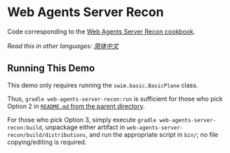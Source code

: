 # Web Agents Server Recon

Code corresponding to the [Web Agents Server Recon cookbook](https://swimos.org/tutorials/web-agents-server-recon/).

*Read this in other languages: [简体中文](README.zh-cn.md)*

## Running This Demo

This demo only requires running the `swim.basic.BasicPlane` class.

Thus, `gradle web-agents-server-recon:run` is sufficient for those who pick Option 2 in [`README.md` from the parent directory](../README.md).

For those who pick Option 3, simply execute `gradle web-agents-server-recon:build`, unpackage either artifact in `web-agents-server-recon/build/distributions`, and run the appropriate script in `bin/`; no file copying/editing is required.
